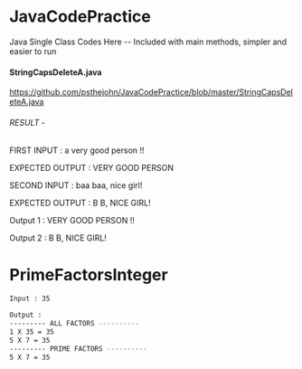 # JavaCodePractice
Java Single Class Codes Here --  Included with main methods, simpler and easier to run 

#### StringCapsDeleteA.java
https://github.com/psthejohn/JavaCodePractice/blob/master/StringCapsDeleteA.java

 ###### RESULT -   
FIRST INPUT      :  a very good person !!
 
EXPECTED OUTPUT  :  VERY GOOD PERSON

SECOND INPUT     :  baa baa, nice girl!

EXPECTED OUTPUT  :  B B, NICE GIRL!

Output 1         :   VERY GOOD PERSON !!

Output 2         :  B B, NICE GIRL!


# PrimeFactorsInteger

```sh
Input : 35

Output : 
--------- ALL FACTORS ----------
1 X 35 = 35
5 X 7 = 35
--------- PRIME FACTORS ----------
5 X 7 = 35

```
